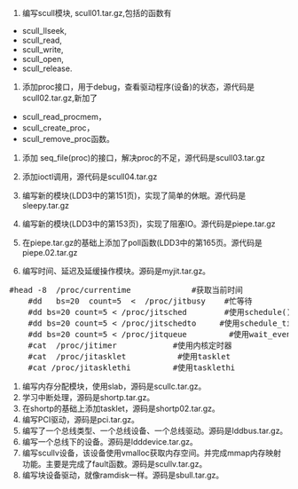 1.  编写scull模块, scull01.tar.gz,包括的函数有

*   scull_llseek,
*   scull_read,
*   scull_write,
*   scull_open,
*   scull_release.

1.  添加proc接口，用于debug，查看驱动程序(设备)的状态，源代码是 scull02.tar.gz,新加了

*   scull\_read\_procmem，
*   scull\_create\_proc，
*   scull\_remove\_proc函数。

1.  添加 seq_file(proc)的接口，解决proc的不足，源代码是scull03.tar.gz

2.  添加ioctl调用，源代码是scull04.tar.gz

3.  编写新的模块(LDD3中的第151页)，实现了简单的休眠。源代码是sleepy.tar.gz

4.  编写新的模块(LDD3中的第153页)，实现了阻塞IO。源代码是piepe.tar.gz

5.  在piepe.tar.gz的基础上添加了poll函数(LDD3中的第165页。源代码是piepe.02.tar.gz

6.  编写时间、延迟及延缓操作模块。源码是myjit.tar.gz。

<pre name="code" class="bash">#head -8  /proc/currentime             #获取当前时间
    #dd   bs=20  count=5  &lt;  /proc/jitbusy    #忙等待
    #dd bs=20 count=5 &lt; /proc/jitsched        #使用schedule()函数，让出CPU
    #dd bs=20 count=5 &lt; /proc/jitschedto     #使用schedule_timeout()函数，等待超时
    #dd bs=20 count=5 &lt; /proc/jitqueue         #使用wait_event_interruptible_timeout()函数，等待超时
    #cat  /proc/jitimer            #使用内核定时器
    #cat  /proc/jitasklet           #使用tasklet
    #cat /proc/jitasklethi         #使用tasklethi
</pre>

1.  编写内存分配模块，使用slab，源码是scullc.tar.gz。
2.  学习中断处理，源码是shortp.tar.gz。
3.  在shortp的基础上添加tasklet，源码是shortp02.tar.gz。
4.  编写PCI驱动，源码是pci.tar.gz。
5.  编写了一个总线类型、一个总线设备、一个总线驱动。源码是lddbus.tar.gz。
6.  编写一个总线下的设备。源码是ldddevice.tar.gz。
7.  编写scullv设备，该设备使用vmalloc获取内存空间。并完成mmap内存映射功能。主要是完成了fault函数。源码是scullv.tar.gz。
8.  编写块设备驱动，就像ramdisk一样。源码是sbull.tar.gz。
